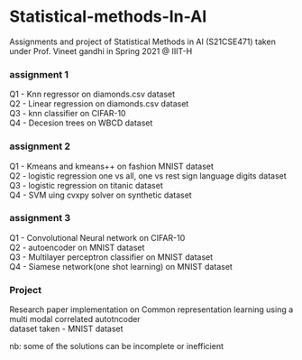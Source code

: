 # Statistical-methods-In-AI
Assignments and project of Statistical Methods in AI (S21CSE471) taken under Prof. Vineet gandhi in Spring 2021 @ IIIT-H

### assignment 1
Q1 - Knn regressor on diamonds.csv dataset</br>
Q2 - Linear regression on diamonds.csv dataset</br>
Q3 - knn classifier on CIFAR-10</br>
Q4 - Decesion trees on WBCD dataset</br>

### assignment 2
Q1 - Kmeans and kmeans++ on fashion MNIST dataset</br>
Q2 - logistic regression one vs all, one vs rest sign language digits dataset</br>
Q3 - logistic regression on titanic dataset</br>
Q4 - SVM uing cvxpy solver on synthetic dataset</br>

### assignment 3
Q1 - Convolutional Neural network on CIFAR-10 </br>
Q2 - autoencoder on MNIST dataset </br>
Q3 - Multilayer perceptron classifier on MNIST dataset </br>
Q4 - Siamese network(one shot learning) on MNIST dataset </br>

### Project
Research paper implementation on Common representation learning using a multi modal correlated autotncoder </br>
dataset taken - MNIST dataset

nb: some of the solutions can be incomplete or inefficient
